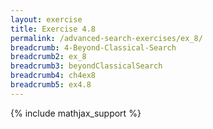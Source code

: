 ```yaml
---
layout: exercise
title: Exercise 4.8
permalink: /advanced-search-exercises/ex_8/
breadcrumb: 4-Beyond-Classical-Search
breadcrumb2: ex_8
breadcrumb3: beyondClassicalSearch
breadcrumb4: ch4ex8
breadcrumb5: ex4.8
---
```


{% include mathjax_support %}


